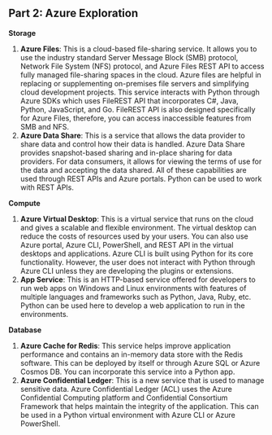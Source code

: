 ## Part 2: Azure Exploration

**Storage**
1. **Azure Files**: This is a cloud-based file-sharing service. It allows you to use the industry standard Server Message Block (SMB) protocol, Network File System (NFS) protocol, and Azure Files REST API to access fully managed file-sharing spaces in the cloud. Azure files are helpful in replacing or supplementing on-premises file servers and simplifying cloud development projects. This service interacts with Python through Azure SDKs which uses FileREST API that incorporates C#, Java, Python, JavaScript, and Go. FileREST API is also designed specifically for Azure Files, therefore, you can access inaccessible features from SMB and NFS. 
2. **Azure Data Share**: This is a service that allows the data provider to share data and control how their data is handled. Azure Data Share provides snapshot-based sharing and in-place sharing for data providers. For data consumers, it allows for viewing the terms of use for the data and accepting the data shared. All of these capabilities are used through REST APIs and Azure portals. Python can be used to work with REST APIs.

**Compute**
1. **Azure Virtual Desktop**: This is a virtual service that runs on the cloud and gives a scalable and flexible environment. The virtual desktop can reduce the costs of resources used by your users. You can also use Azure portal, Azure CLI, PowerShell, and REST API in the virtual desktops and applications. Azure CLI is built using Python for its core functionality. However, the user does not interact with Python through Azure CLI unless they are developing the plugins or extensions. 
2. **App Service**: This is an HTTP-based service offered for developers to run web apps on Windows and Linux environments with features of multiple languages and frameworks such as Python, Java, Ruby, etc. Python can be used here to develop a web application to run in the environments. 

**Database**
1. **Azure Cache for Redis**: This service helps improve application performance and contains an in-memory data store with the Redis software. This can be deployed by itself or through Azure SQL or Azure Cosmos DB. You can incorporate this service into a Python app. 
2. **Azure Confidential Ledger**: This is a new service that is used to manage sensitive data. Azure Confidential Ledger (ACL) uses the Azure Confidential Computing platform and Confidential Consortium Framework that helps maintain the integrity of the application. This can be used in a Python virtual environment with Azure CLI or Azure PowerShell.
